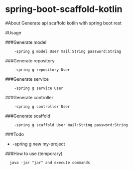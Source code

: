 # spring-boot-scaffold-kotlin

#About
Generate api scaffold kotlin with spring boot rest


#Usage

###Generate model
   
        -spring g model User mail:String password:String

###Generate repository

        -spring g repository User 

###Generate service
        
        -spring g service User
        
###Generate controller

        -spring g controller User
        
###Generate scaffold

        -spring g scaffold User mail:String password:String

###Todo

* -spring g new my-project

###How to use (temporary)

      java -jar "jar" and execute commands

